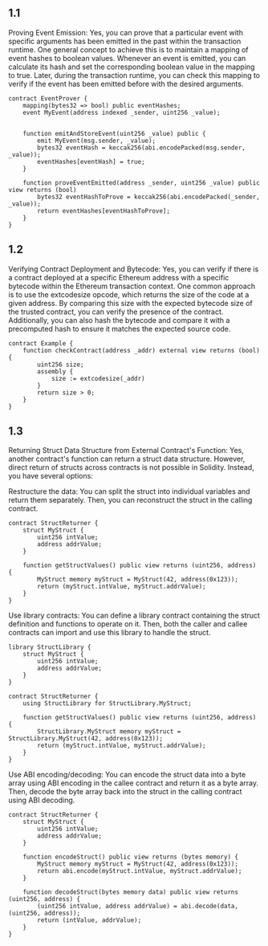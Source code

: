 ## 1.1 
Proving Event Emission: Yes, you can prove that a particular event with specific arguments has been emitted in the past within the transaction runtime. One general concept to achieve this is to maintain a mapping of event hashes to boolean values. Whenever an event is emitted, you can calculate its hash and set the corresponding boolean value in the mapping to true. Later, during the transaction runtime, you can check this mapping to verify if the event has been emitted before with the desired arguments.

```solidity
contract EventProver {
    mapping(bytes32 => bool) public eventHashes;
    event MyEvent(address indexed _sender, uint256 _value);

  
    function emitAndStoreEvent(uint256 _value) public {
        emit MyEvent(msg.sender, _value);
        bytes32 eventHash = keccak256(abi.encodePacked(msg.sender, _value));
        eventHashes[eventHash] = true;
    }
  
    function proveEventEmitted(address _sender, uint256 _value) public view returns (bool)
        bytes32 eventHashToProve = keccak256(abi.encodePacked(_sender, _value));
        return eventHashes[eventHashToProve];
    }
}
```


## 1.2 
Verifying Contract Deployment and Bytecode: Yes, you can verify if there is a contract deployed at a specific Ethereum address with a specific bytecode within the Ethereum transaction context. One common approach is to use the extcodesize opcode, which returns the size of the code at a given address. By comparing this size with the expected bytecode size of the trusted contract, you can verify the presence of the contract. Additionally, you can also hash the bytecode and compare it with a precomputed hash to ensure it matches the expected source code.

```solidity
contract Example {
    function checkContract(address _addr) external view returns (bool) {
        uint256 size;
        assembly {
            size := extcodesize(_addr)
        }
        return size > 0;
    }
}
```



## 1.3 
Returning Struct Data Structure from External Contract's Function: Yes, another contract's function can return a struct data structure. However, direct return of structs across contracts is not possible in Solidity. Instead, you have several options:

Restructure the data: You can split the struct into individual variables and return them separately. Then, you can reconstruct the struct in the calling contract.

```solidity
contract StructReturner {
    struct MyStruct {
        uint256 intValue;
        address addrValue;
    }

    function getStructValues() public view returns (uint256, address) {
        MyStruct memory myStruct = MyStruct(42, address(0x123));
        return (myStruct.intValue, myStruct.addrValue);
    }
}
```

Use library contracts: You can define a library contract containing the struct definition and functions to operate on it. Then, both the caller and callee contracts can import and use this library to handle the struct.
```solidity
library StructLibrary {
    struct MyStruct {
        uint256 intValue;
        address addrValue;
    }
}

contract StructReturner {
    using StructLibrary for StructLibrary.MyStruct;

    function getStructValues() public view returns (uint256, address) {
        StructLibrary.MyStruct memory myStruct = StructLibrary.MyStruct(42, address(0x123));
        return (myStruct.intValue, myStruct.addrValue);
    }
}
```

Use ABI encoding/decoding: You can encode the struct data into a byte array using ABI encoding in the callee contract and return it as a byte array. Then, decode the byte array back into the struct in the calling contract using ABI decoding.
```solidity
contract StructReturner {
    struct MyStruct {
        uint256 intValue;
        address addrValue;
    }

    function encodeStruct() public view returns (bytes memory) {
        MyStruct memory myStruct = MyStruct(42, address(0x123));
        return abi.encode(myStruct.intValue, myStruct.addrValue);
    }

    function decodeStruct(bytes memory data) public view returns (uint256, address) {
        (uint256 intValue, address addrValue) = abi.decode(data, (uint256, address));
        return (intValue, addrValue);
    }
}
```